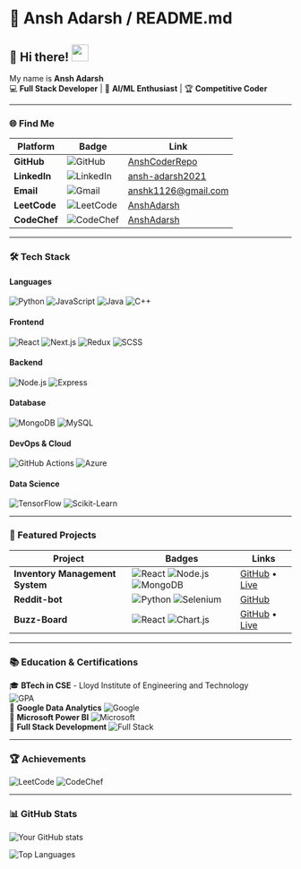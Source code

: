 # 🎨 Ansh Adarsh / README.md

## 🎯 Hi there! <img src="https://raw.githubusercontent.com/MartinHeinz/MartinHeinz/master/wave.gif" width="30px" height="30px">

My name is **Ansh Adarsh**  
💻 **Full Stack Developer** | 🤖 **AI/ML Enthusiast** | 🏆 **Competitive Coder**

---

### 🌐 Find Me

| Platform | Badge | Link |
|----------|-------|------|
| **GitHub** | ![GitHub](https://img.shields.io/badge/GitHub-181717?style=for-the-badge&logo=github&logoColor=white) | [AnshCoderRepo](https://github.com/AnshCoderRepo) |
| **LinkedIn** | ![LinkedIn](https://img.shields.io/badge/LinkedIn-0A66C2?style=for-the-badge&logo=linkedin&logoColor=white) | [ansh-adarsh2021](https://linkedin.com/in/ansh-adarsh2021) |
| **Email** | ![Gmail](https://img.shields.io/badge/Gmail-EA4335?style=for-the-badge&logo=gmail&logoColor=white) | [anshk1126@gmail.com](mailto:anshk1126@gmail.com) |
| **LeetCode** | ![LeetCode](https://img.shields.io/badge/LeetCode-FFA116?style=for-the-badge&logo=leetcode&logoColor=black) | [AnshAdarsh](link) |
| **CodeChef** | ![CodeChef](https://img.shields.io/badge/CodeChef-5B4638?style=for-the-badge&logo=codechef&logoColor=white) | [AnshAdarsh](link) |

---

### 🛠️ Tech Stack

#### **Languages**
![Python](https://img.shields.io/badge/Python-3776AB?style=for-the-badge&logo=python&logoColor=white)
![JavaScript](https://img.shields.io/badge/JavaScript-F7DF1E?style=for-the-badge&logo=javascript&logoColor=black)
![Java](https://img.shields.io/badge/Java-ED8B00?style=for-the-badge&logo=openjdk&logoColor=white)
![C++](https://img.shields.io/badge/C%2B%2B-00599C?style=for-the-badge&logo=c%2B%2B&logoColor=white)

#### **Frontend**
![React](https://img.shields.io/badge/React-61DAFB?style=for-the-badge&logo=react&logoColor=black)
![Next.js](https://img.shields.io/badge/Next.js-000000?style=for-the-badge&logo=nextdotjs&logoColor=white)
![Redux](https://img.shields.io/badge/Redux-764ABC?style=for-the-badge&logo=redux&logoColor=white)
![SCSS](https://img.shields.io/badge/SCSS-CC6699?style=for-the-badge&logo=sass&logoColor=white)

#### **Backend**
![Node.js](https://img.shields.io/badge/Node.js-339933?style=for-the-badge&logo=nodedotjs&logoColor=white)
![Express](https://img.shields.io/badge/Express-000000?style=for-the-badge&logo=express&logoColor=white)

#### **Database**
![MongoDB](https://img.shields.io/badge/MongoDB-47A248?style=for-the-badge&logo=mongodb&logoColor=white)
![MySQL](https://img.shields.io/badge/MySQL-4479A1?style=for-the-badge&logo=mysql&logoColor=white)

#### **DevOps & Cloud**
![GitHub Actions](https://img.shields.io/badge/GitHub_Actions-2088FF?style=for-the-badge&logo=githubactions&logoColor=white)
![Azure](https://img.shields.io/badge/Azure-0089D6?style=for-the-badge&logo=microsoftazure&logoColor=white)

#### **Data Science**
![TensorFlow](https://img.shields.io/badge/TensorFlow-FF6F00?style=for-the-badge&logo=tensorflow&logoColor=white)
![Scikit-Learn](https://img.shields.io/badge/scikit_learn-F7931E?style=for-the-badge&logo=scikitlearn&logoColor=white)

---

### 🚀 Featured Projects

| Project | Badges | Links |
|---------|--------|-------|
| **Inventory Management System** | ![React](https://img.shields.io/badge/-React-61DAFB) ![Node.js](https://img.shields.io/badge/-Node.js-339933) ![MongoDB](https://img.shields.io/badge/-MongoDB-47A248) | [GitHub](link) • [Live](link) |
| **Reddit-bot** | ![Python](https://img.shields.io/badge/-Python-3776AB) ![Selenium](https://img.shields.io/badge/-Selenium-43B02A) | [GitHub](link) |
| **Buzz-Board** | ![React](https://img.shields.io/badge/-React-61DAFB) ![Chart.js](https://img.shields.io/badge/-Chart.js-FF6384) | [GitHub](link) • [Live](link) |

---

### 📚 Education & Certifications

🎓 **BTech in CSE** - Lloyd Institute of Engineering and Technology  
![GPA](https://img.shields.io/badge/GPA-8.2/10-blue)  
📜 **Google Data Analytics** ![Google](https://img.shields.io/badge/-Google-4285F4)  
📜 **Microsoft Power BI** ![Microsoft](https://img.shields.io/badge/-Microsoft-5E5E5E)  
📜 **Full Stack Development** ![Full Stack](https://img.shields.io/badge/-Full_Stack-FF6F00)  

---

### 🏆 Achievements

![LeetCode](https://img.shields.io/badge/Solved-500%2B%20Problems-FFA116?logo=leetcode)
![CodeChef](https://img.shields.io/badge/Top%2010-Codethorn%20(LIET)-5B4638?logo=codechef)

---

### 📊 GitHub Stats

![Your GitHub stats](https://github-readme-stats.vercel.app/api?username=AnshCoderRepo&show_icons=true&theme=radical)

![Top Languages](https://github-readme-stats.vercel.app/api/top-langs/?username=AnshCoderRepo&layout=compact&theme=dark)
